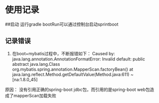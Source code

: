 # 使用记录

 ##启动
 运行gradle bootRun可以通过控制台启动sprintboot


## 记录错误

1. 在boot+mybatis过程中，不断报错如下：
Caused by: java.lang.annotation.AnnotationFormatError: Invalid default: public abstract java.lang.Class org.mybatis.spring.annotation.MapperScan.factoryBean()
	at java.lang.reflect.Method.getDefaultValue(Method.java:611) ~[na:1.8.0_45]

原因： 没有引用正确的spring-boot jdbc包，而引用的是spring-boot web包造成了mapperScan加载失败
